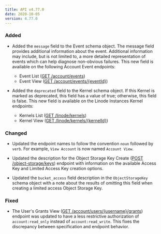 ```yaml
---
title: API v4.77.0
date: 2020-10-05
version: 4.77.0
---
```


### Added

- Added the `message` field to the Event schema object. The message field provides additional information about the event. Additional information may include, but is not limited to, a more detailed representation of events which can help diagnose non-obvious failures. This new field is available on the following Account Event endpoints:

    - Event List ([GET /account/events](https://www.linode.com/docs/api/account/#events-list))
    - Event View ([GET /account/events/{eventId}](https://www.linode.com/docs/api/account/#event-view))

- Added the `deprecated` field to the Kernel schema object. If this Kernel is marked as deprecated, this field has a value of true; otherwise, this field is false. This new field is available on the Linode Instances Kernel endpoints:

    - Kernels List ([GET /linode/kernels](https://www.linode.com/docs/api/linode-instances/#kernels-list))
    - Kernel View ([GET /linode/kernels/{kernelId}](https://www.linode.com/docs/api/linode-instances/#kernel-view))

### Changed

- Updated the endpoint names to follow the convention `noun` followed by `verb`. For example, `View Account` is now named `Account View`.

- Updated the description for the Object Storage Key Create ([POST /object-storage/keys](https://www.linode.com/docs/api/object-storage/#object-storage-key-create)) endpoint with information on the available Access Key and Limited Access Key creation options.

- Updated the `bucket_access` field description in the `ObjectStorageKey` schema object with a note about the results of omitting this field when creating a limited access Object Storage Key.

### Fixed

- The User's Grants View ([GET /account/users/{username}/grants](https://www.linode.com/docs/api/account/#users-grants-view)) endpoint was updated to have a less restrictive authorization of `account:read_only` instead of `account:read_write`. This fixes the discrepancy between specification and endpoint behavior.